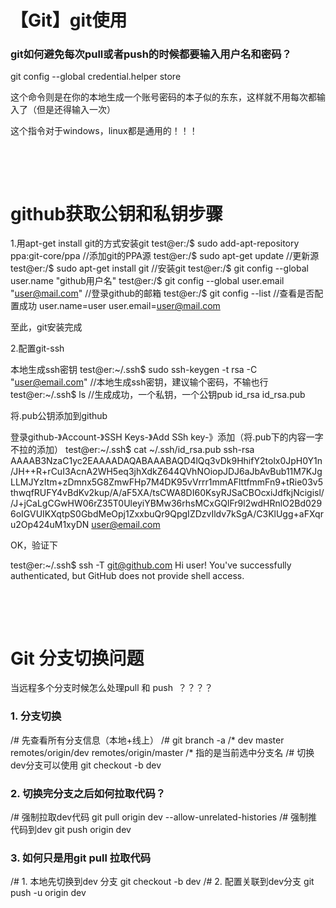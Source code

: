 # 【Git】git使用


### git如何避免每次pull或者push的时候都要输入用户名和密码？ 

git config --global credential.helper store

这个命令则是在你的本地生成一个账号密码的本子似的东东，这样就不用每次都输入了（但是还得输入一次）

这个指令对于windows，linux都是通用的！！！

 

 

# github获取公钥和私钥步骤

1.用apt-get install git的方式安装git
test@er:/$ sudo add-apt-repository ppa:git-core/ppa //添加git的PPA源 test@er:/$ sudo apt-get update //更新源 test@er:/$ sudo apt-get install git //安装git test@er:/$ git config --global user.name "github用户名" test@er:/$ git config --global user.email "user@mail.com" //登录github的邮箱 test@er:/$ git config --list //查看是否配置成功 user.name=user user.email=user@mail.com

至此，git安装完成

2.配置git-ssh

本地生成ssh密钥
test@er:~/.ssh$ sudo ssh-keygen -t rsa -C "user@email.com" //本地生成ssh密钥，建议输个密码，不输也行 test@er:~/.ssh$ ls //生成成功，一个私钥，一个公钥pub id_rsa id_rsa.pub

将.pub公钥添加到github

登录github-》Account-》SSH Keys-》Add SSh key-》添加（将.pub下的内容一字不拉的添加）
test@er:~/.ssh$ cat ~/.ssh/id_rsa.pub ssh-rsa AAAAB3NzaC1yc2EAAAADAQABAAABAQD4lQq3vDk9HhifY2tolx0JpH0Y1n/JH++R+rCuI3AcnA2WH5eq3jhXdkZ644QVhNOiopJDJ6aJbAvBub11M7KJgLLMJYzItm+zDmnx5G8ZmwFHp7M4DK95vVrrr1mmAFlttfmmFn9+tRie03v5thwqfRUFY4vBdKv2kup/A/aF5XA/tsCWA8DI60KsyRJSaCBOcxiJdfkjNcigisl//J+jCaLgCGwHW06rZ35T0UleyiYBMw36rhsMCxGQlFr9l2wdHRnlO2Bd0296oIGVUIKXqtpS0GbdMeOpj1ZxxbuQr9QpgIZDzvIldv7kSgA/C3KlUgg+aFXqru2Op424uM1xyDN user@email.com

OK，验证下

test@er:~/.ssh$ ssh -T git@github.com Hi user! You've successfully authenticated, but GitHub does not provide shell access.

 

 

# Git 分支切换问题

当远程多个分支时候怎么处理pull 和 push  ？？？？

### 1. 分支切换 

/# 先查看所有分支信息（本地+线上） /# git branch -a /* dev master remotes/origin/dev remotes/origin/master /* 指的是当前选中分支名 /# 切换dev分支可以使用 git checkout -b dev

### 2. 切换完分支之后如何拉取代码？

/# 强制拉取dev代码 git pull origin dev --allow-unrelated-histories /# 强制推代码到dev git push origin dev

### 3. 如何只是用git pull 拉取代码

/# 1. 本地先切换到dev 分支 git checkout -b dev /# 2. 配置关联到dev分支 git push -u origin dev

 


